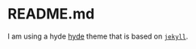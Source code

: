 # README.md

I am using a hyde [hyde](https://github.com/poole/hyde) theme that is based on [`jekyll`](http://jekyllrb.com/).